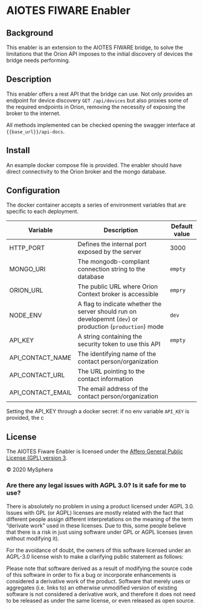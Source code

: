 # AIOTES FIWARE Enabler

## Background
This enabler is an extension to the AIOTES FIWARE bridge, to solve the limitations that the Orion API imposes to the initial discovery of devices the bridge needs performing.

## Description
This enabler offers a rest API that the bridge can use. Not only provides an endpoint for device discovery ```GET /api/devices``` but also proxies some of the required endpoints in Orion, removing the necessity of exposing the broker to the internet.

All methods implemented can be checked opening the swagger interface at ```{{base_url}}/api-docs```.


## Install
An example docker compose file is provided. The enabler should have direct connectivity to the Orion broker and the mongo database.

## Configuration
The docker container accepts a series of environment variables that are specific to each deployment.

| Variable          | Description                                                                                                       | Default value |
| ----------------- | ----------------------------------------------------------------------------------------------------------------- | ------------- |
| HTTP_PORT         | Defines the internal port exposed by the server                                                                   | 3000          |
| MONGO_URI         | The mongodb-compliant connection string to the database                                                           | ```empty```   |
| ORION_URL         | The public URL where Orion Context broker is accessible                                                           | ```empry```   |
| NODE_ENV          | A flag to indicate whether the server should run on developemnt (```dev```) or production (```production```) mode | ```dev```     |
| API_KEY           | A string containing the security token to use this API                                                            | ```empty```   |
| API_CONTACT_NAME  | The identifying name of the contact person/organization                                                           |               |
| API_CONTACT_URL   | The URL pointing to the contact information                                                                       |               |
| API_CONTACT_EMAIL | The email address of the contact person/organization                                                              |               |

Setting the API_KEY through a docker secret:
if no env variable ```API_KEY``` is provided, the c

## License
The AIOTES Fiware Enabler is licensed under the [Affero General Public License (GPL) version 3](https://github.com/telefonicaid/fiware-orion/blob/master/LICENSE).

&copy; 2020 MySphera

### Are there any legal issues with AGPL 3.0? Is it safe for me to use?

There is absolutely no problem in using a product licensed under AGPL 3.0. Issues with GPL (or AGPL) licenses are mostly related with the fact that different people assign different interpretations on the meaning of the term “derivate work” used in these licenses. Due to this, some people believe that there is a risk in just using software under GPL or AGPL licenses (even without modifying it).

For the avoidance of doubt, the owners of this software licensed under an AGPL-3.0 license wish to make a clarifying public statement as follows:

Please note that software derived as a result of modifying the source code of this software in order to fix a bug or incorporate enhancements is considered a derivative work of the product. Software that merely uses or aggregates (i.e. links to) an otherwise unmodified version of existing software is not considered a derivative work, and therefore it does not need to be released as under the same license, or even released as open source.


